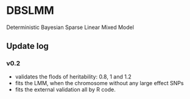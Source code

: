 # DBSLMM
Deterministic Bayesian Sparse Linear Mixed Model

## Update log
### v0.2 
* validates the flods of heritability: 0.8, 1 and 1.2
* fits the LMM, when the chromosome without any large effect SNPs
* fits the external validation all by R code. 
